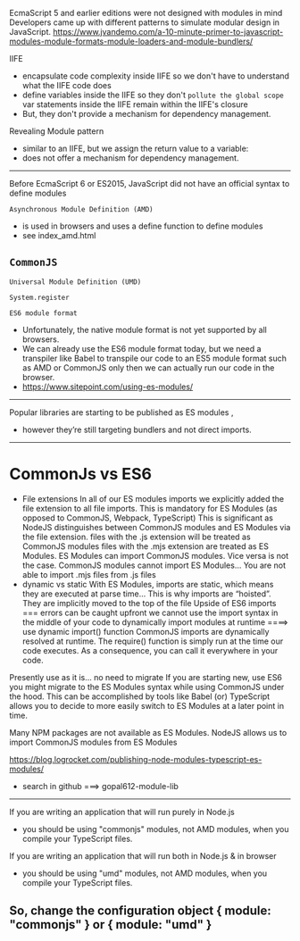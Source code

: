EcmaScript 5 and earlier editions were not designed with modules in mind
Developers came up with different patterns to simulate modular design in JavaScript.
https://www.jvandemo.com/a-10-minute-primer-to-javascript-modules-module-formats-module-loaders-and-module-bundlers/


IIFE
- encapsulate code complexity inside IIFE so we don't have to understand what the IIFE code does
- define variables inside the IIFE so they don't `pollute the global scope` 
    var statements inside the IIFE remain within the IIFE's closure
- But, they don't provide a mechanism for dependency management.


Revealing Module pattern
- similar to an IIFE, but we assign the return value to a variable:
- does not offer a mechanism for dependency management.
-------------------------------------------------------------------------------------------------------

Before EcmaScript 6 or ES2015, JavaScript did not have an official syntax to define modules


`Asynchronous Module Definition (AMD)`
- is used in browsers and uses a define function to define modules
- see index_amd.html

`CommonJS`
- 

`Universal Module Definition (UMD)`


`System.register`


`ES6 module format`
- Unfortunately, the native module format is not yet supported by all browsers.
- We can already use the ES6 module format today, 
    but we need a transpiler like Babel to transpile our code to an ES5 module format such as AMD or CommonJS 
    only then we can actually run our code in the browser.
- https://www.sitepoint.com/using-es-modules/
--------------------------------------------------------------------------------------------------------


Popular libraries are starting to be published as ES modules <NOW>, 
- however they’re still targeting bundlers and not direct imports.

<!-- This humble little import triggers a waterfall of 640 requests -->
<!-- we probably shouldn’t do this since it loads every part of the library each as a single request -->
<!-- This means that loading one library will take hundreds of requests to do it. -->
<script type="module">
    import _ from 'https://unpkg.com/lodash-es'
</script>

<!-- just import the one function we need -->
<script type="module">
  import cloneDeep from 'https://unpkg.com/lodash-es/cloneDeep'
</script>
------------------------------------------------------------------------------------------

# CommonJs vs ES6
- File extensions
    In all of our ES modules imports we explicitly added the file extension to all file imports. 
    This is mandatory for ES Modules (as opposed to CommonJS, Webpack, TypeScript)
    This is significant as 
        NodeJS distinguishes between CommonJS modules and ES Modules via the file extension. 
        files with the .js extension will be treated as CommonJS modules
        files with the .mjs extension are treated as ES Modules.
    ES Modules can import CommonJS modules. Vice versa is not the case. 
    CommonJS modules cannot import ES Modules... You are not able to import .mjs files from .js files
- dynamic vs static
    With ES Modules, imports are static, which means they are executed at parse time... 
    This is why imports are “hoisted”. They are implicitly moved to the top of the file
    Upside of ES6 imports === errors can be caught upfront 
    we cannot use the import syntax in the middle of your code
    to dynamically import modules at runtime ====> use dynamic import() function
    CommonJS imports are dynamically resolved at runtime. 
    The require() function is simply run at the time our code executes. 
    As a consequence, you can call it everywhere in your code.

Presently use as it is... no need to migrate
If you are starting new, use ES6
you might migrate to the ES Modules syntax while using CommonJS under the hood. 
    This can be accomplished by tools like Babel (or) TypeScript 
    allows you to decide to more easily switch to ES Modules at a later point in time. 


Many NPM packages are not available as ES Modules.
NodeJS allows us to import CommonJS modules from ES Modules



https://blog.logrocket.com/publishing-node-modules-typescript-es-modules/
- search in github ===> gopal612-module-lib



--------------------------------------------------------------------------------------------------------
If you are writing an application that will run purely in Node.js
- you should be using "commonjs" modules, not AMD modules, when you compile your TypeScript files.

If you are writing an application that will run both in Node.js & in browser
- you should be using "umd" modules, not AMD modules, when you compile your TypeScript files.

So, change the configuration object
    { module: "commonjs" } or { module: "umd" }
--------------------------------------------------------------------------------------------------------